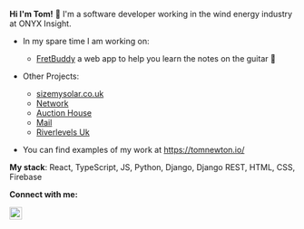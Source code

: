 **Hi I'm Tom!** 👋  I'm a software developer working in the wind energy industry at ONYX Insight.

- In my spare time I am working on: 
  * [FretBuddy](https://fretbuddy.io/) a web app to help you learn the notes on the guitar 🎸

- Other Projects: 
  * [sizemysolar.co.uk](https://github.com/TomNewton1/size_my_solar-2)
  * [Network](https://github.com/TomNewton1/network)
  * [Auction House](https://auction-house-commerce.herokuapp.com/)
  * [Mail](https://github.com/TomNewton1/mail)
  * [Riverlevels Uk](https://riverlevels-uk.onrender.com/)
- You can find examples of my work at https://tomnewton.io/

**My stack**: React, TypeScript, JS, Python, Django, Django REST, HTML, CSS, Firebase

**Connect with me:**


[<img align="left" alt="codeSTACKr | LinkedIn" width="22px" src="https://cdn.jsdelivr.net/npm/simple-icons@v3/icons/linkedin.svg" />][linkedin]

<!--
**TomNewton1/TomNewton1** is a ✨ _special_ ✨ repository because its `README.md` (this file) appears on your GitHub profile.

Here are some ideas to get you started:

- 🔭 I’m currently working on ...
- 🌱 I’m currently learning ...
- 👯 I’m looking to collaborate on ...
- 🤔 I’m looking for help with ...
- 💬 Ask me about ...
- 📫 How to reach me: ...
- 😄 Pronouns: ...
- ⚡ Fun fact: ...
-->

[linkedin]: https://www.linkedin.com/in/thomas-newton-2a5037144/
